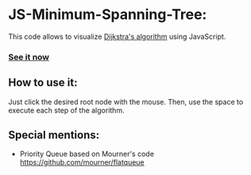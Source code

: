 # JS-Minimum-Spanning-Tree:

This code allows to visualize [Dijkstra's algorithm](https://en.wikipedia.org/wiki/Dijkstra%27s_algorithm) using JavaScript.

### [See it now](https://jkutkut.github.io/JS-Dijkstra-Minimum-Spanning-Tree/)

## How to use it:
Just click the desired root node with the mouse. Then, use the space to execute each step of the algorithm.

## Special mentions:
- Priority Queue based on Mourner's code https://github.com/mourner/flatqueue

